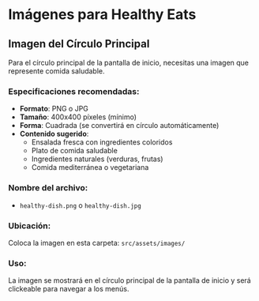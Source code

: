 # Imágenes para Healthy Eats

## Imagen del Círculo Principal

Para el círculo principal de la pantalla de inicio, necesitas una imagen que represente comida saludable. 

### Especificaciones recomendadas:
- **Formato**: PNG o JPG
- **Tamaño**: 400x400 píxeles (mínimo)
- **Forma**: Cuadrada (se convertirá en círculo automáticamente)
- **Contenido sugerido**: 
  - Ensalada fresca con ingredientes coloridos
  - Plato de comida saludable
  - Ingredientes naturales (verduras, frutas)
  - Comida mediterránea o vegetariana

### Nombre del archivo:
- `healthy-dish.png` o `healthy-dish.jpg`

### Ubicación:
Coloca la imagen en esta carpeta: `src/assets/images/`

### Uso:
La imagen se mostrará en el círculo principal de la pantalla de inicio y será clickeable para navegar a los menús.
